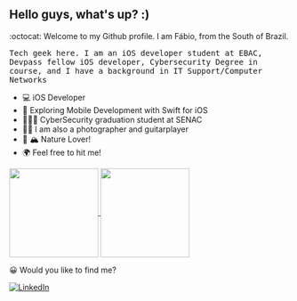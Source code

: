## Hello guys, what's up? :)

:octocat: Welcome to my Github profile. I am Fábio, from the South of Brazil.

<p> <samp> Tech geek here. I am an iOS developer student at EBAC, Devpass fellow iOS developer, Cybersecurity Degree in course, and I have a background in IT Support/Computer Networks </p> 

- 💻 iOS Developer
- 📱 Exploring Mobile Development with Swift for iOS 
- 👩🏻‍🎓 CyberSecurity graduation student at SENAC
- 🙋🏻 I am also a photographer and guitarplayer
- :maple_leaf: :mountain_snow: Nature Lover!
- :earth_africa: Feel free to hit me!

<a href="https://github.com/tolkien1987">
  <img height="160em" align="center"  src="https://github-readme-stats.vercel.app/api?username=tolkien1987&count_private=true&show_icons=true&theme=omni&hide_border=true&include_all_commits=true&layout=compact&)" />
</a>

<a href="https://github.com/tolkien1987">
  <img height="160em" align="center" src="https://github-readme-stats.vercel.app/api/top-langs/?username=tolkien1987&langs_count=8&layout=compact&theme=omni&hide_border=true&include_all_commits=true&count_private=true&)" />
</a>

<br>
  

:grinning: Would you like to find me?

<a href="https://www.linkedin.com/in/f%C3%A1bio-martinez-44353990" target="_blank"><img src="https://img.shields.io/badge/LinkedIn-%230077B5.svg?&style=flat-square&logo=linkedin&logoColor=white" alt="LinkedIn"></a> 







